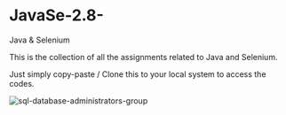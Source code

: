 # JavaSe-2.8-
Java &amp; Selenium 

This is the collection of all the assignments related to Java and Selenium. 

Just simply copy-paste / Clone this to your local system to access the codes.

![sql-database-administrators-group](https://user-images.githubusercontent.com/35214968/34662294-97e50782-f475-11e7-8a0f-9716a518527d.png)
